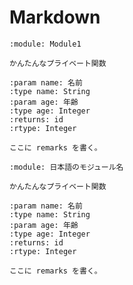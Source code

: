 # Markdown

```{vb:function} Private Function getId(ByVal name As String, ByVal age As Integer) As Integer
:module: Module1

かんたんなプライベート関数

:param name: 名前
:type name: String
:param age: 年齢
:type age: Integer
:returns: id
:rtype: Integer

ここに remarks を書く。
```

```{vb:function} Private Function id取得(ByVal name As String, ByVal age As Integer) As Integer
:module: 日本語のモジュール名

かんたんなプライベート関数

:param name: 名前
:type name: String
:param age: 年齢
:type age: Integer
:returns: id
:rtype: Integer

ここに remarks を書く。
```

